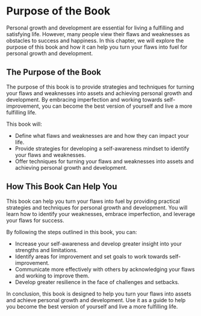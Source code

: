 Purpose of the Book
============================================

Personal growth and development are essential for living a fulfilling and satisfying life. However, many people view their flaws and weaknesses as obstacles to success and happiness. In this chapter, we will explore the purpose of this book and how it can help you turn your flaws into fuel for personal growth and development.

The Purpose of the Book
-----------------------

The purpose of this book is to provide strategies and techniques for turning your flaws and weaknesses into assets and achieving personal growth and development. By embracing imperfection and working towards self-improvement, you can become the best version of yourself and live a more fulfilling life.

This book will:

* Define what flaws and weaknesses are and how they can impact your life.
* Provide strategies for developing a self-awareness mindset to identify your flaws and weaknesses.
* Offer techniques for turning your flaws and weaknesses into assets and achieving personal growth and development.

How This Book Can Help You
--------------------------

This book can help you turn your flaws into fuel by providing practical strategies and techniques for personal growth and development. You will learn how to identify your weaknesses, embrace imperfection, and leverage your flaws for success.

By following the steps outlined in this book, you can:

* Increase your self-awareness and develop greater insight into your strengths and limitations.
* Identify areas for improvement and set goals to work towards self-improvement.
* Communicate more effectively with others by acknowledging your flaws and working to improve them.
* Develop greater resilience in the face of challenges and setbacks.

In conclusion, this book is designed to help you turn your flaws into assets and achieve personal growth and development. Use it as a guide to help you become the best version of yourself and live a more fulfilling life.
